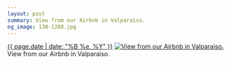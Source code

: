 ```yaml
---
layout: post
summary: View from our Airbnb in Valparaiso.
og_image: 130-1280.jpg
---
```


<p>
  <time><a href="/130">{{ page.date | date: "%B %e, %Y" }}</a></time>
  <a href="/130"><img src="{{ site.assets_url }}/130-640.jpg" srcset="{{ site.assets_url }}/130-1280.jpg 1280w, {{ site.assets_url }}/130-960.jpg 960w, {{ site.assets_url }}/130-640.jpg 640w, {{ site.assets_url }}/130-320.jpg 320w" sizes="(min-width: 700px) 50vw, calc(100vw - 2rem)" alt="View from our Airbnb in Valparaiso." /></a>
  <span>View from our Airbnb in Valparaiso.</span>
</p>
